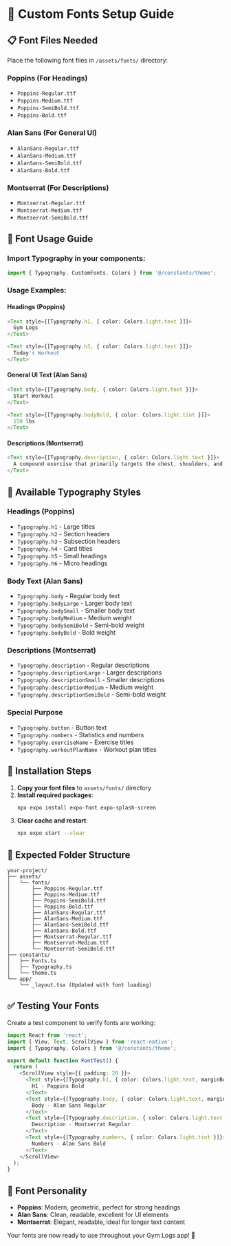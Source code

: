 # 📱 Custom Fonts Setup Guide

## 📋 Font Files Needed

Place the following font files in `/assets/fonts/` directory:

### **Poppins (For Headings)**
- `Poppins-Regular.ttf`
- `Poppins-Medium.ttf`
- `Poppins-SemiBold.ttf`
- `Poppins-Bold.ttf`

### **Alan Sans (For General UI)**
- `AlanSans-Regular.ttf`
- `AlanSans-Medium.ttf`
- `AlanSans-SemiBold.ttf`
- `AlanSans-Bold.ttf`

### **Montserrat (For Descriptions)**
- `Montserrat-Regular.ttf`
- `Montserrat-Medium.ttf`
- `Montserrat-SemiBold.ttf`

## 🎯 Font Usage Guide

### **Import Typography in your components:**
```typescript
import { Typography, CustomFonts, Colors } from '@/constants/theme';
```

### **Usage Examples:**

#### **Headings (Poppins)**
```typescript
<Text style={[Typography.h1, { color: Colors.light.text }]}>
  Gym Logs
</Text>

<Text style={[Typography.h3, { color: Colors.light.text }]}>
  Today's Workout
</Text>
```

#### **General UI Text (Alan Sans)**
```typescript
<Text style={[Typography.body, { color: Colors.light.text }]}>
  Start Workout
</Text>

<Text style={[Typography.bodyBold, { color: Colors.light.tint }]}>
  150 lbs
</Text>
```

#### **Descriptions (Montserrat)**
```typescript
<Text style={[Typography.description, { color: Colors.light.text }]}>
  A compound exercise that primarily targets the chest, shoulders, and triceps.
</Text>
```

## 🔧 Available Typography Styles

### **Headings (Poppins)**
- `Typography.h1` - Large titles
- `Typography.h2` - Section headers
- `Typography.h3` - Subsection headers
- `Typography.h4` - Card titles
- `Typography.h5` - Small headings
- `Typography.h6` - Micro headings

### **Body Text (Alan Sans)**
- `Typography.body` - Regular body text
- `Typography.bodyLarge` - Larger body text
- `Typography.bodySmall` - Smaller body text
- `Typography.bodyMedium` - Medium weight
- `Typography.bodySemiBold` - Semi-bold weight
- `Typography.bodyBold` - Bold weight

### **Descriptions (Montserrat)**
- `Typography.description` - Regular descriptions
- `Typography.descriptionLarge` - Larger descriptions
- `Typography.descriptionSmall` - Smaller descriptions
- `Typography.descriptionMedium` - Medium weight
- `Typography.descriptionSemiBold` - Semi-bold weight

### **Special Purpose**
- `Typography.button` - Button text
- `Typography.numbers` - Statistics and numbers
- `Typography.exerciseName` - Exercise titles
- `Typography.workoutPlanName` - Workout plan titles

## 🚀 Installation Steps

1. **Copy your font files** to `assets/fonts/` directory
2. **Install required packages**:
   ```bash
   npx expo install expo-font expo-splash-screen
   ```
3. **Clear cache and restart**:
   ```bash
   npx expo start --clear
   ```

## 📁 Expected Folder Structure

```
your-project/
├── assets/
│   └── fonts/
│       ├── Poppins-Regular.ttf
│       ├── Poppins-Medium.ttf
│       ├── Poppins-SemiBold.ttf
│       ├── Poppins-Bold.ttf
│       ├── AlanSans-Regular.ttf
│       ├── AlanSans-Medium.ttf
│       ├── AlanSans-SemiBold.ttf
│       ├── AlanSans-Bold.ttf
│       ├── Montserrat-Regular.ttf
│       ├── Montserrat-Medium.ttf
│       └── Montserrat-SemiBold.ttf
├── constants/
│   ├── Fonts.ts
│   ├── Typography.ts
│   └── theme.ts
└── app/
    └── _layout.tsx (Updated with font loading)
```

## ✅ Testing Your Fonts

Create a test component to verify fonts are working:

```typescript
import React from 'react';
import { View, Text, ScrollView } from 'react-native';
import { Typography, Colors } from '@/constants/theme';

export default function FontTest() {
  return (
    <ScrollView style={{ padding: 20 }}>
      <Text style={[Typography.h1, { color: Colors.light.text, marginBottom: 10 }]}>
        H1 - Poppins Bold
      </Text>
      <Text style={[Typography.body, { color: Colors.light.text, marginBottom: 10 }]}>
        Body - Alan Sans Regular
      </Text>
      <Text style={[Typography.description, { color: Colors.light.text, marginBottom: 10 }]}>
        Description - Montserrat Regular
      </Text>
      <Text style={[Typography.numbers, { color: Colors.light.tint }]}>
        Numbers - Alan Sans Bold
      </Text>
    </ScrollView>
  );
}
```

## 🎨 Font Personality

- **Poppins**: Modern, geometric, perfect for strong headings
- **Alan Sans**: Clean, readable, excellent for UI elements
- **Montserrat**: Elegant, readable, ideal for longer text content

Your fonts are now ready to use throughout your Gym Logs app! 💪